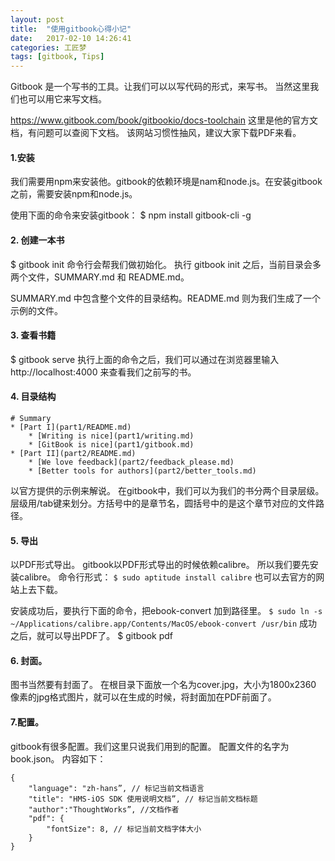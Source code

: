 ```yaml
---
layout: post  
title:  "使用gitbook心得小记"  
date:   2017-02-10 14:26:41  
categories: 工匠梦  
tags: [gitbook, Tips]  
---
```


Gitbook 是一个写书的工具。让我们可以以写代码的形式，来写书。
当然这里我们也可以用它来写文档。

https://www.gitbook.com/book/gitbookio/docs-toolchain  这里是他的官方文档，有问题可以查阅下文档。
该网站习惯性抽风，建议大家下载PDF来看。

#### 1.安装
我们需要用npm来安装他。gitbook的依赖环境是nam和node.js。在安装gitbook之前，需要安装npm和node.js。

使用下面的命令来安装gitbook：
$ npm install gitbook-cli -g

#### 2. 创建一本书
$ gitbook init
命令行会帮我们做初始化。
执行 gitbook init 之后，当前目录会多两个文件，SUMMARY.md 和 README.md。

SUMMARY.md 中包含整个文件的目录结构。README.md 则为我们生成了一个示例的文件。

#### 3. 查看书籍
$ gitbook serve
执行上面的命令之后，我们可以通过在浏览器里输入 http://localhost:4000 来查看我们之前写的书。

####  4. 目录结构

~~~
# Summary
* [Part I](part1/README.md)
    * [Writing is nice](part1/writing.md)
    * [GitBook is nice](part1/gitbook.md)
* [Part II](part2/README.md)
    * [We love feedback](part2/feedback_please.md)
    * [Better tools for authors](part2/better_tools.md)  

~~~
以官方提供的示例来解说。
在gitbook中，我们可以为我们的书分两个目录层级。层级用/tab键来划分。方括号中的是章节名，圆括号中的是这个章节对应的文件路径。

#### 5. 导出
以PDF形式导出。
gitbook以PDF形式导出的时候依赖calibre。 所以我们要先安装calibre。
命令行形式：
`$ sudo aptitude install calibre`
也可以去官方的网站上去下载。

安装成功后，要执行下面的命令，把ebook-convert 加到路径里。
`$ sudo ln -s ~/Applications/calibre.app/Contents/MacOS/ebook-convert /usr/bin`
成功之后，就可以导出PDF了。
$ gitbook pdf  

#### 6. 封面。
图书当然要有封面了。
在根目录下面放一个名为cover.jpg，大小为1800x2360 像素的jpg格式图片，就可以在生成的时候，将封面加在PDF前面了。

#### 7.配置。
gitbook有很多配置。我们这里只说我们用到的配置。
配置文件的名字为book.json。
内容如下：
~~~
{
    "language": "zh-hans”, // 标记当前文档语言
    "title": "HMS-iOS SDK 使用说明文档”, // 标记当前文档标题
    "author":"ThoughtWorks”, //文档作者
    "pdf": {
        "fontSize": 8, // 标记当前文档字体大小
    }
}
~~~
